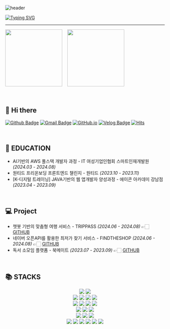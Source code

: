 ![header](https://capsule-render.vercel.app/api?type=waving&color=6994CDEE&text=&animation=twinkling&height=80)

[![Typing SVG](https://readme-typing-svg.demolab.com?font=Alkatra&weight=500&size=45&duration=4000&pause=3&color=6994CDEE&center=false&vCenter=false&multiline=true&repeat=true&width=1000&height=100&lines=Welcome+to+Hanna's+GitHub!👋)](https://git.io/typing-svg)
 
<div align="left">

 
 ---
<p>
  <img height="180em" src="https://github-readme-stats.vercel.app/api?username=songhannaa&show_icons=true&include_all_commits=true&bg_color=30,6994CDEE,6994CDEE&title_color=fff&text_color=fff"> &nbsp;&nbsp;
  <img height="180em" src="https://github-readme-stats.vercel.app/api/top-langs/?username=songhannaa&layout=compact&bg_color=30,6994CDEE,6994CDEE&title_color=fff&text_color=fff">
</p>
<br>

## 👋 Hi there 

[![Github Badge](https://img.shields.io/badge/-songhannaa-grey?style=flat&logo=github&logoColor=white&link=https://github.com/songhannaa/)](https://www.github.com/songhannaa/) 
[![Gmail Badge](https://img.shields.io/badge/-onygj09@gmail.com-c14438?style=flat&logo=Gmail&logoColor=white&link=mailto:onygj09@gmail.com)](mailto:onygj09@gmail.com) 
[![GitHub.io](https://img.shields.io/badge/GitHub.io-orange?style=flat&logoColor=white)](https://songhannaa.github.io/)
[![Velog Badge](https://img.shields.io/badge/Tech%20Blog-yellow?style=flat&logoColor=white)](https://velog.io/@shn0322)
[![Hits](https://hits.seeyoufarm.com/api/count/incr/badge.svg?url=https%3A%2F%2Fgithub.com%2Fsonghannaa&count_bg=%23678CD7&title_bg=%23555555&icon=&icon_color=%23E7E7E7&title=VISITED&edge_flat=false)](https://hits.seeyoufarm.com)

<br>

## 👾 EDUCATION
- AI기반의 AWS 풀스택 개발자 과정 - IT 여성기업인협회 스마트인재개발원 _(2024.03 - 2024.08)_
- 원티드 프리온보딩 프론트엔드 챌린지 - 원티드  _(2023.10 - 2023.11)_
- [K-디지털 트레이닝] JAVA기반의 웹 앱개발자 양성과정 - 에이콘 아카데미 강남점 _(2023.04 - 2023.09)_


<br>


## 💻 Project 
- 챗봇 기반의 맞춤형 여행 서비스 - TRIPPASS _(2024.06 - 2024.08)_
  👉🏻 [GITHUB](https://github.com/songhannaa/TripPass_Main.git)
- 네이버 오픈API를 활용한 최저가 찾기 서비스 - FINDTHESHOP _(2024.06 - 2024.08)_
  👉🏻 [GITHUB](https://github.com/songhannaa/findtheshop.git)
- 독서 소모임 플랫폼 - 북메이트 _(2023.07 - 2023.09)_
  👉🏻 [GITHUB](https://github.com/songhannaa/BookMate.git)

<br>
 
    
## 📚 STACKS
<div align=center> 
  <img src="https://img.shields.io/badge/java-007396?style=for-the-badge&logo=java&logoColor=white"> 
  <img src="https://img.shields.io/badge/python-3776AB?style=for-the-badge&logo=python&logoColor=white"> 
  <br>
  
  <img src="https://img.shields.io/badge/html5-E34F26?style=for-the-badge&logo=html5&logoColor=white"> 
  <img src="https://img.shields.io/badge/css-1572B6?style=for-the-badge&logo=css3&logoColor=white"> 
  <img src="https://img.shields.io/badge/javascript-F7DF1E?style=for-the-badge&logo=javascript&logoColor=black"> 
  <img src="https://img.shields.io/badge/jquery-0769AD?style=for-the-badge&logo=jquery&logoColor=white">
  <br>
  
  <img src="https://img.shields.io/badge/oracle-F80000?style=for-the-badge&logo=oracle&logoColor=white"> 
  <img src="https://img.shields.io/badge/mysql-4479A1?style=for-the-badge&logo=mysql&logoColor=white"> 
  <img src="https://img.shields.io/badge/mongoDB-47A248?style=for-the-badge&logo=MongoDB&logoColor=white">
  <img src="https://img.shields.io/badge/firebase-FFCA28?style=for-the-badge&logo=firebase&logoColor=white">
  <br>
  
  <img src="https://img.shields.io/badge/react-61DAFB?style=for-the-badge&logo=react&logoColor=black"> 
  <img src="https://img.shields.io/badge/vue.js-4FC08D?style=for-the-badge&logo=vue.js&logoColor=white"> 
  <img src="https://img.shields.io/badge/node.js-339933?style=for-the-badge&logo=Node.js&logoColor=white">
  <br>
  
  <img src="https://img.shields.io/badge/spring-6DB33F?style=for-the-badge&logo=spring&logoColor=white"> 
  <img src="https://img.shields.io/badge/express-000000?style=for-the-badge&logo=express&logoColor=white">
  <img src="https://img.shields.io/badge/fastapi-009688?style=for-the-badge&logo=fastapi&logoColor=white">
<br>
  <img src="https://img.shields.io/badge/linux-FCC624?style=for-the-badge&logo=linux&logoColor=black"> 
  <img src="https://img.shields.io/badge/aws-232F3E?style=for-the-badge&logo=amazonwebservices&logoColor=white"> 
  <img src="https://img.shields.io/badge/apache tomcat-F8DC75?style=for-the-badge&logo=apachetomcat&logoColor=white">
  <img src="https://img.shields.io/badge/git-F05032?style=for-the-badge&logo=git&logoColor=white">
  <img src="https://img.shields.io/badge/docker-257bd6?style=for-the-badge&logo=docker&logoColor=white">
  <img src="https://img.shields.io/badge/Kubernetes-326CE5?style=for-the-badge&logo=Kubernetes&logoColor=white">
  <br>
</div>
<br>
